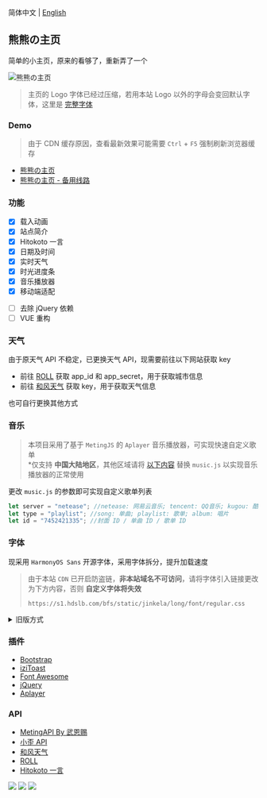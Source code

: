简体中文 | [English](./README_EN.md)

<p>
<strong><h2>熊熊の主页</h2></strong>
简单的小主页，原来的看够了，重新弄了一个
</p>

![熊熊の主页](https://s2.loli.net/2022/07/14/K5JigfvDoNewtuS.webp)

>主页的 Logo 字体已经过压缩，若用本站 Logo 以外的字母会变回默认字体，这里是 [完整字体](https://file.imsyy.top/font/Pacifico-Regular.ttf)

### Demo

>由于 CDN 缓存原因，查看最新效果可能需要 `Ctrl` + `F5` 强制刷新浏览器缓存

- [熊熊の主页](https://www.imsyy.top)
- [熊熊の主页 - 备用线路](https://home-imsyy.vercel.app/)

### 功能

- [x] 载入动画
- [x] 站点简介
- [x] Hitokoto 一言
- [x] 日期及时间
- [x] 实时天气
- [x] 时光进度条
- [x] 音乐播放器
- [x] 移动端适配

* [ ] 去除 jQuery 依赖
* [ ] VUE 重构

### 天气

由于原天气 API 不稳定，已更换天气 API，现需要前往以下网站获取 key

- 前往 [ROLL](https://www.mxnzp.com/doc/list) 获取 app_id 和 app_secret，用于获取城市信息
- 前往 [和风天气](https://dev.qweather.com/) 获取 key，用于获取天气信息

也可自行更换其他方式

<!-- ### 配置

本项目采用 `json` 文件来配置站点内容，该配置不受版本更新影响，可将自定义配置写入 `setting.json` 以更改页面内容

<details>
<summary>配置说明</summary>

```json
{
    "title": "网页标题",
    "description": "网页简短介绍",
    "keywords": "网页关键词",
    "author": "网页作者",
    "logo_img": "Logo图片路径",
    "logo_text_1": "域名前缀",
    "logo_text_2": "域名后缀",
    "des_title": [
        "Hello World !", //站点介绍标题
        "一个建立于 21 世纪的小站，存活于互联网的边缘" //站点介绍内容
    ],
    "des_title_change": [
        "Oops !", //站点介绍标题点击后文字
        "哎呀，这都被你发现了 ( 再点击一次可关闭 )" //站点介绍内容点击后文字
    ],
    "github": "imsyy", //Github 用户名
    "qq": "1539250352", //QQ
    "email": "one@imsyy.top", //Email电子邮件
    "telegram": "bottom_user", //Telegram 用户名
    "twitter": "iimmsyy", //Twitter用户名
    "weather_api": "https://www.yiketianqi.com", //天气 API
    "link_1": [
        "https://blog.imsyy.top/", //链接地址
        "fa-solid fa-blog", //图标类名
        "博客" //链接文字
    ],
    "link_2": [
        "https://drive.imsyy.top/",
        "fa-solid fa-cloud",
        "网盘"
    ],
    "wallpaper_api": [
        [
            "每日一图", //壁纸设置项名称
            "https://api.dujin.org/bing/1920.php" //壁纸图片链接
        ]
    ],
    "Copyright_year": "2020", //站点起始年份
    "Copyright_text": "熊熊" //版权
}
```

</details> -->

### 音乐

>本项目采用了基于 `MetingJS` 的 `Aplayer` 音乐播放器，可实现快速自定义歌单  
>*仅支持 **中国大陆地区**，其他区域请将 [以下内容](https://cdn.jsdelivr.net/gh/imsyy/file/js/music/music-other.js) 替换 `music.js` 以实现音乐播放器的正常使用

更改 `music.js` 的参数即可实现自定义歌单列表

```js
let server = "netease"; //netease: 网易云音乐; tencent: QQ音乐; kugou: 酷狗音乐; xiami: 虾米; kuwo: 酷我
let type = "playlist"; //song: 单曲; playlist: 歌单; album: 唱片
let id = "7452421335"; //封面 ID / 单曲 ID / 歌单 ID
```

### 字体

现采用 `HarmonyOS Sans` 开源字体，采用字体拆分，提升加载速度

>由于本站 `CDN` 已开启防盗链，**非本站域名不可访问**，请将字体引入链接更改为下方内容，否则 **自定义字体将失效**
>
>`https://s1.hdslb.com/bfs/static/jinkela/long/font/regular.css`

<details>
<summary>旧版方式</summary>

>由于本项目引入了中文字体，需要压缩中文字体以提高网页加载速度（ 也可以取消使用中文字体 ）

#### 中文字体去除繁体

- 安装 `Python 3.7` 和 `pip`
- 运行 `pip install fonttools`
- 下载 [sc_unicode.txt](https://gist.githubusercontent.com/imaegoo/d64e5088b723c2e02c40985f55ff12db/raw/5ebd2ce49418c73459a9dfe050483409306a6c1d/sc_unicode.txt)
- 运行 `pyftsubset 字体名称.ttf --unicodes-file=sc_unicode.txt`

#### 字体进一步压缩

- 编译安装 `Google woff2`

```bash
sudo apt-get install -y git g++ make
git clone --recursive https://github.com/google/woff2.git
cd woff2
make clean all
```

- 再压缩字体

```
./woff2_compress ./字体名称.ttf
```

- 最终可对原字体进行缓加载，**先行加载压缩后的字体**

>详细信息可前往 [虹墨空间站](https://www.imaegoo.com/2020/chinese-font-compress/) 查看原文

</details>

### 插件

* [Bootstrap](https://getbootstrap.com/)
* [iziToast](https://izitoast.marcelodolza.com/)
* [Font Awesome](https://fontawesome.com/)
* [jQuery](https://jquery.com/)
* [Aplayer](https://aplayer.js.org/)

### API

* [MetingAPI By 武恩赐](https://api.wuenci.com/meting/api/)
* [小歪 API](https://api.ixiaowai.cn/)
* [和风天气](https://dev.qweather.com/)
* [ROLL](https://www.mxnzp.com/doc/list)
* [Hitokoto 一言](https://hitokoto.cn/)

<a title="SSL" target="_blank" href="https://myssl.com/seal/detail?domain=blog.imsyy.top"><img src="https://img.shields.io/badge/MySSL-安全认证-brightgreen"></a>&nbsp;<a title="CDN" target="_blank" href="https://cdnjs.com/"><img src="https://img.shields.io/badge/CDN-Cloudflare-blue"></a>&nbsp;<a title="Copyright" target="_blank" href="https://imsyy.top/"><img src="https://img.shields.io/badge/Copyright%20%C2%A9%202020--2022-%E7%84%A1%E5%90%8D-red"></a>
